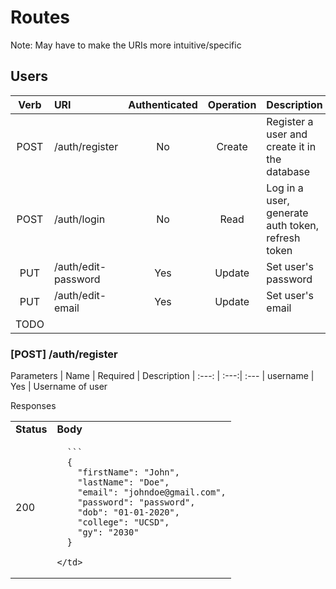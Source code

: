 # Routes
Note: May have to make the URIs more intuitive/specific
## Users
| Verb | URI | Authenticated | Operation | Description
| :---: | :--- | :---: | :---: | :---
| POST      | /auth/register | No | Create | Register a user and create it in the database
| POST   | /auth/login       | No | Read | Log in a user, generate auth token, refresh token
| PUT | /auth/edit-password | Yes | Update | Set user's password
| PUT | /auth/edit-email | Yes | Update | Set user's email
| TODO

### [POST] /auth/register
Parameters
| Name | Required | Description
| :---: | :---:| :---
| username | Yes | Username of user 

Responses
<table>
  <tr>
    <td> 
      <b>Status</b>
    </td>
    <td>
      <b>Body</b>
  </tr>
  <tr>
    <td>  
      200
    </td>
    <td>   
      
      ```
      {
        "firstName": "John",
        "lastName": "Doe",
        "email": "johndoe@gmail.com",
        "password": "password",
        "dob": "01-01-2020",
        "college": "UCSD",
        "gy": "2030"
      }

    </td>
  </tr>
</table>

